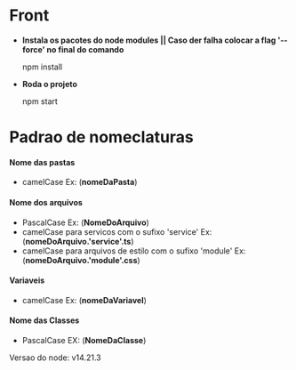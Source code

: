 # Front

* **Instala os pacotes do node modules || Caso der falha colocar a flag '--force' no final do comando**

    npm install

* **Roda o projeto**

    npm start


# Padrao de nomeclaturas
#### Nome das pastas 
- camelCase Ex: (**nomeDaPasta**)

#### Nome dos arquivos 
- PascalCase Ex: (**NomeDoArquivo**)
- camelCase para servicos com o sufixo 'service' Ex: (**nomeDoArquivo.'service'.ts**)
- camelCase para arquivos de estilo com o sufixo 'module' Ex: (**nomeDoArquivo.'module'.css**)

#### Variaveis 
- camelCase Ex: (**nomeDaVariavel**)

#### Nome das Classes 
- PascalCase EX: (**NomeDaClasse**)

Versao do node: v14.21.3
